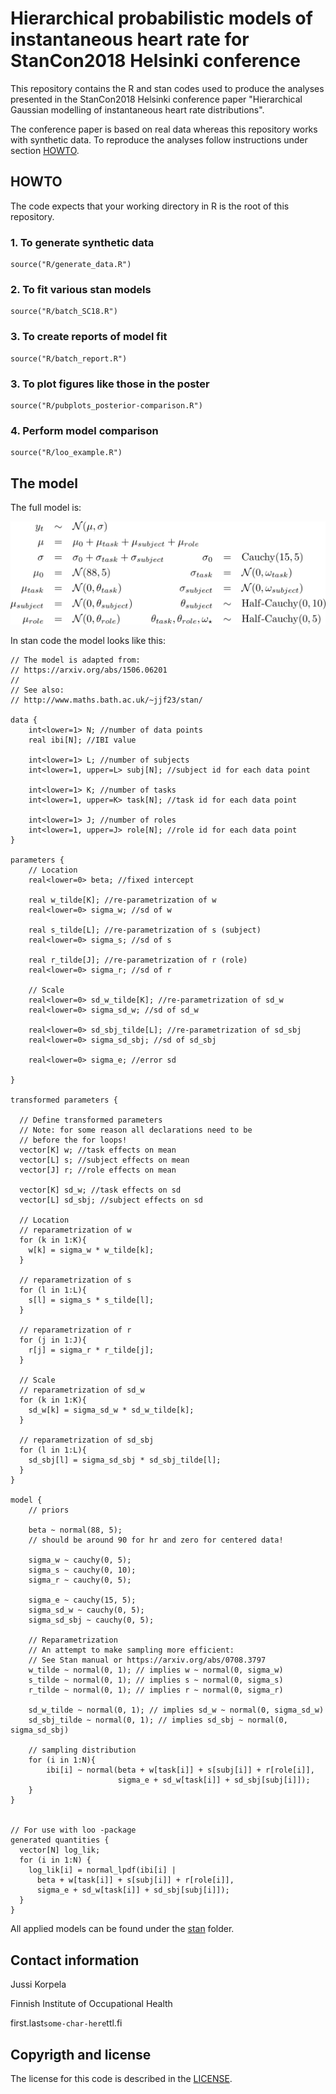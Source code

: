 # Hierarchical probabilistic models of instantaneous heart rate for StanCon2018 Helsinki conference

This repository contains the R and stan codes used to produce the analyses presented in the StanCon2018 Helsinki conference paper "Hierarchical Gaussian modelling of instantaneous heart rate distributions".

The conference paper is based on real data whereas this repository works with synthetic data. To reproduce the analyses follow instructions under section [HOWTO](#HOWTO).

## HOWTO

The code expects that your working directory in R is the root of this repository.

### 1. To generate synthetic data
```
source("R/generate_data.R")
```

### 2. To fit various stan models
```
source("R/batch_SC18.R")
```

### 3. To create reports of model fit
```
source("R/batch_report.R")
```

### 3. To plot figures like those in the poster
```
source("R/pubplots_posterior-comparison.R")
```

### 4. Perform model comparison
```
source("R/loo_example.R")
```


## The model
The full model is:

![The model](figs/model.png)

In stan code the model looks like this:
```
// The model is adapted from:
// https://arxiv.org/abs/1506.06201
//
// See also:
// http://www.maths.bath.ac.uk/~jjf23/stan/

data {
    int<lower=1> N; //number of data points
    real ibi[N]; //IBI value

    int<lower=1> L; //number of subjects
    int<lower=1, upper=L> subj[N]; //subject id for each data point

    int<lower=1> K; //number of tasks
    int<lower=1, upper=K> task[N]; //task id for each data point

    int<lower=1> J; //number of roles
    int<lower=1, upper=J> role[N]; //role id for each data point
}

parameters {
    // Location
    real<lower=0> beta; //fixed intercept

    real w_tilde[K]; //re-parametrization of w
    real<lower=0> sigma_w; //sd of w

    real s_tilde[L]; //re-parametrization of s (subject)
    real<lower=0> sigma_s; //sd of s

    real r_tilde[J]; //re-parametrization of r (role)
    real<lower=0> sigma_r; //sd of r

    // Scale
    real<lower=0> sd_w_tilde[K]; //re-parametrization of sd_w
    real<lower=0> sigma_sd_w; //sd of sd_w

    real<lower=0> sd_sbj_tilde[L]; //re-parametrization of sd_sbj
    real<lower=0> sigma_sd_sbj; //sd of sd_sbj

    real<lower=0> sigma_e; //error sd

}

transformed parameters {

  // Define transformed parameters
  // Note: for some reason all declarations need to be
  // before the for loops!
  vector[K] w; //task effects on mean
  vector[L] s; //subject effects on mean
  vector[J] r; //role effects on mean

  vector[K] sd_w; //task effects on sd
  vector[L] sd_sbj; //subject effects on sd

  // Location
  // reparametrization of w
  for (k in 1:K){
    w[k] = sigma_w * w_tilde[k];
  }

  // reparametrization of s
  for (l in 1:L){
    s[l] = sigma_s * s_tilde[l];
  }

  // reparametrization of r
  for (j in 1:J){
    r[j] = sigma_r * r_tilde[j];
  }

  // Scale
  // reparametrization of sd_w
  for (k in 1:K){
    sd_w[k] = sigma_sd_w * sd_w_tilde[k];
  }

  // reparametrization of sd_sbj
  for (l in 1:L){
    sd_sbj[l] = sigma_sd_sbj * sd_sbj_tilde[l];
  }
}

model {
    // priors

    beta ~ normal(88, 5);
    // should be around 90 for hr and zero for centered data!

    sigma_w ~ cauchy(0, 5);
    sigma_s ~ cauchy(0, 10);
    sigma_r ~ cauchy(0, 5);

    sigma_e ~ cauchy(15, 5);
    sigma_sd_w ~ cauchy(0, 5);
    sigma_sd_sbj ~ cauchy(0, 5);

    // Reparametrization
    // An attempt to make sampling more efficient:
    // See Stan manual or https://arxiv.org/abs/0708.3797
    w_tilde ~ normal(0, 1); // implies w ~ normal(0, sigma_w)
    s_tilde ~ normal(0, 1); // implies s ~ normal(0, sigma_s)
    r_tilde ~ normal(0, 1); // implies r ~ normal(0, sigma_r)

    sd_w_tilde ~ normal(0, 1); // implies sd_w ~ normal(0, sigma_sd_w)
    sd_sbj_tilde ~ normal(0, 1); // implies sd_sbj ~ normal(0, sigma_sd_sbj)

    // sampling distribution
    for (i in 1:N){
        ibi[i] ~ normal(beta + w[task[i]] + s[subj[i]] + r[role[i]],
                        sigma_e + sd_w[task[i]] + sd_sbj[subj[i]]);
    }
}


// For use with loo -package
generated quantities {
  vector[N] log_lik;
  for (i in 1:N) {
    log_lik[i] = normal_lpdf(ibi[i] |
      beta + w[task[i]] + s[subj[i]] + r[role[i]],
      sigma_e + sd_w[task[i]] + sd_sbj[subj[i]]);
  }
}
```

All applied models can be found under the [stan](stan) folder.

## Contact information

Jussi Korpela

Finnish Institute of Occupational Health

first.last`some-char-here`ttl.fi


## Copyrigth and license
The license for this code is described in the [LICENSE](LICENSE).
